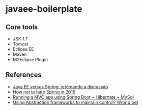 # javaee-boilerplate

## Core tools

* JSK 1.7
* Tomcat
* Eclipse EE
* Maven
* M2Eclipse Plugin

## References

* [Java EE versus Spring: retomando a discussão](http://blog.caelum.com.br/java-ee-versus-spring-retomando-a-discussao/)
* [How not to hate Spring in 2016](https://spring.io/blog/2015/11/29/how-not-to-hate-spring-in-2016)
* [Running a MVC app using Spring Boot + Hibernate + MySql](http://stackoverflow.com/questions/24514981/running-a-mvc-app-using-spring-boot-hibernate-mysql)
* [Using Abstraction frameworks to maintain control? Wrong bet](http://in.relation.to/2006/07/26/using-abstraction-frameworks-to-maintain-control-wrong-bet/)
